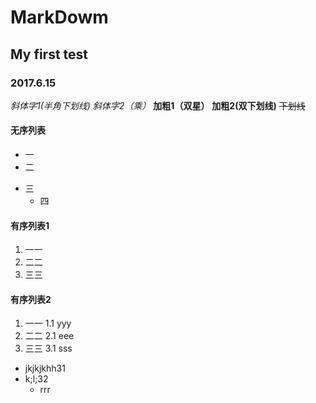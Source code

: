 # MarkDowm 
## My first test
### 2017.6.15 
_斜体字1(半角下划线)_
*斜体字2（乘）*
**加粗1（双星）**
__加粗2(双下划线)__
~~下划线~~
#### 无序列表
+ 一
+ 二
* 三
  * 四
#### 有序列表1
1. 一一
2. 二二
3. 三三
#### 有序列表2
1. 一一
  1.1 yyy
2. 二二
  2.1 eee
3. 三三
 3.1 sss
  * jkjkjkhh31
  * k;l;32
    * rrr
